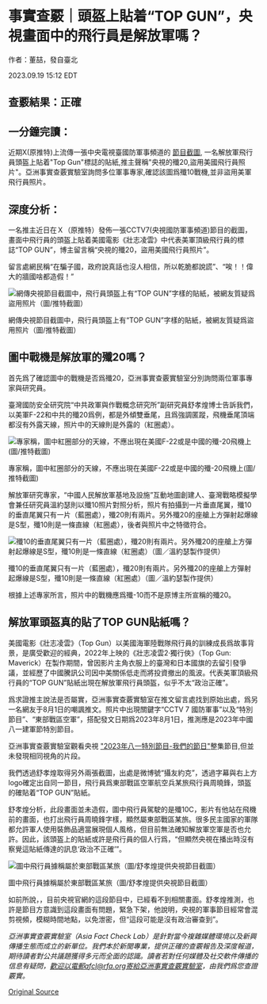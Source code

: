 # 事實查覈｜頭盔上貼着“TOP GUN”，央視畫面中的飛行員是解放軍嗎？

作者：董喆，發自臺北

2023.09.19 15:12 EDT

## 查覈結果：正確

## 一分鐘完讀：

近期X(原推特)上流傳一張中央電視臺國防軍事頻道的 [節目截圖](https://archive.ph/Muktn), 一名解放軍飛行員頭盔上貼着"Top Gun"標誌的貼紙,推主聲稱"央視的殲20,盜用美國飛行員照片"。亞洲事實查覈實驗室詢問多位軍事專家,確認該圖爲殲10戰機,並非盜用美軍飛行員照片。

## 深度分析：

一名推主近日在Ｘ（原推特）發佈一張CCTV7(央視國防軍事頻道)節目的截圖，畫面中飛行員的頭盔上貼着美國電影《壯志凌雲》中代表美軍頂級飛行員的標誌“TOP GUN”，博主留言稱“央視的殲20，盜用美國飛行員照片”。

留言處網民稱“在騙子國，政府說真話也沒人相信，所以乾脆都說謊”、“唉！！偉大的牆國啥都造假！”

![網傳央視節目截圖中，飛行員頭盔上有“TOP GUN”字樣的貼紙，被網友質疑爲盜用照片（圖/推特截圖）](images/IH5FU65V4WUHW2CGML5SQ62FAU.png)

網傳央視節目截圖中，飛行員頭盔上有“TOP GUN”字樣的貼紙，被網友質疑爲盜用照片（圖/推特截圖）

## 圖中戰機是解放軍的殲20嗎？

首先爲了確認圖中的戰機是否爲殲20，亞洲事實查覈實驗室分別詢問兩位軍事專家與研究員。

臺灣國防安全研究院“中共政軍與作戰概念研究所”副研究員舒孝煌博士告訴我們，以美軍F-22和中共的殲20爲例，都是外傾雙垂尾，且爲強調匿蹤，飛機垂尾頂端都沒有外露天線，照片中的天線則是外露的（紅圈處）。

![專家稱，圖中紅圈部分的天線，不應出現在美國F-22或是中國的殲-20飛機上(圖/推特截圖)](images/VMOCEYHJD6G4ZHCJPUYWB4AYTA.png)

專家稱，圖中紅圈部分的天線，不應出現在美國F-22或是中國的殲-20飛機上(圖/推特截圖)

解放軍研究專家，“中國人民解放軍基地及設施”互動地圖創建人、臺灣戰略模擬學會兼任研究員溫約瑟則以殲10照片對照分析，照片有拍攝到一片垂直尾翼，殲10的垂直尾翼只有一片（藍圈處），殲20則有兩片。另外殲20的座艙上方彈射起爆線是S型，殲10則是一條直線（紅圈處），後者與照片中之特徵符合。

![殲10的垂直尾翼只有一片（藍圈處），殲20則有兩片。另外殲20的座艙上方彈射起爆線是S型，殲10則是一條直線（紅圈處）（圖／溫約瑟製作提供）](images/GMEB27KOLEEHQRGFE4KWI6FKOE.jpg)

殲10的垂直尾翼只有一片（藍圈處），殲20則有兩片。另外殲20的座艙上方彈射起爆線是S型，殲10則是一條直線（紅圈處）（圖／溫約瑟製作提供）

根據上述專家所言，照片中的戰機應爲殲-10而不是原博主所宣稱的殲20。

## 解放軍頭盔真的貼了TOP GUN貼紙嗎？

美國電影《壯志凌雲》（Top Gun）以美國海軍陸戰隊飛行員的訓練成長爲故事背景，是廣受歡迎的經典，2022年上映的《壯志凌雲2·獨行俠》（Top Gun: Maverick）在製作期間，曾因影片主角衣服上的臺灣和日本國旗的去留引發爭議，並經歷了中國騰訊公司因中美關係低走而將投資撤出的風波。代表美軍頂級飛行員的“TOP GUN”貼紙出現在解放軍飛行員頭盔，似乎不太“政治正確”。

爲求證推主說法是否屬實，亞洲事實查覈實驗室在推文留言處找到原始出處，爲另一名網友于8月1日的嘲諷推文。照片中出現關鍵字“CCTV 7 國防軍事”以及“特別節目”、“東部戰區空軍”，搭配發文日期爲2023年8月1日，推測應是2023年中國八一建軍節特別節目。

亞洲事實查覈實驗室觀看央視 ["2023年八一特別節目-我們的節日"](https://tv.cctv.com/2023/08/01/VIDAaQvQae2kL9cc20mp7q1J230801.shtml?spm=C55953877151.PZoCQI3fz1JO.0.0)整集節目,但並未發現相同視角的片段。

我們透過舒孝煌取得另外兩張截圖，出處是微博號“攝友約克”，透過字幕與右上方logo確定出自同一節目，飛行員爲東部戰區空軍航空兵某旅飛行員周曉鋒，頭盔的確貼着“TOP GUN”貼紙。

舒孝煌分析，此段畫面並未造假，圖中飛行員駕駛的是殲10C，影片有他站在飛機前的畫面，也打出飛行員周曉鋒字樣，顯然屬東部戰區某旅。很多民主國家的軍隊都允許軍人使用裝飾品適當展現個人風格，但目前無法確知解放軍空軍是否也允許。因此，該頭盔上的貼紙或許是飛行員的個人行爲，“但顯然央視在播出時沒有察覺這貼紙傳達的訊息‘政治不正確’”。

![圖中飛行員據稱屬於東部戰區某旅（圖/舒孝煌提供央視節目截圖）](images/VNFHVHXMFDGZ7CCUZRL7HB2HVE.png)

圖中飛行員據稱屬於東部戰區某旅（圖/舒孝煌提供央視節目截圖）

如前所說，，目前央視官網的這段節目中，已經看不到相關畫面。舒孝煌推測，也許是節目方意識到這段畫面有問題，緊急下架，他說明，央視的軍事節目經常會混剪視頻，模糊時間地點，以免泄密，但“這段可能是沒有政治審查到”。

*亞洲事實查覈實驗室（Asia Fact Check Lab）是針對當今複雜媒體環境以及新興傳播生態而成立的新單位。我們本於新聞專業，提供正確的查覈報告及深度報道，期待讀者對公共議題獲得多元而全面的認識。讀者若對任何媒體及社交軟件傳播的信息有疑問，歡迎以電郵afcl@rfa.org寄給亞洲事實查覈實驗室，由我們爲您查證覈實。*



[Original Source](https://www.rfa.org/mandarin/shishi-hecha/hc-09192023150643.html)